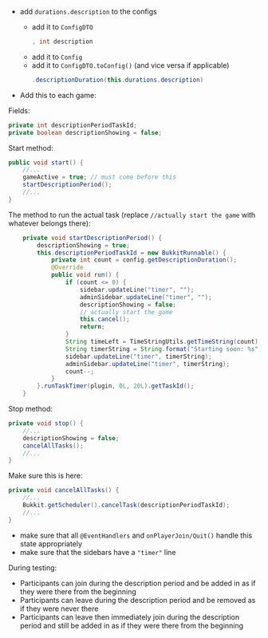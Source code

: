 
- add `durations.description` to the configs
    - add it to `ConfigDTO`
        ```java
        , int description
        ```
    - add it to `Config`
    - add it to `ConfigDTO.toConfig()` (and vice versa if applicable)
        ```java
        .descriptionDuration(this.durations.description)
        ```


- Add this to each game:

Fields:
```java
private int descriptionPeriodTaskId;
private boolean descriptionShowing = false;
```

Start method:
```java
public void start() {
    //...
    gameActive = true; // must come before this
    startDescriptionPeriod();
    //...
}
```

The method to run the actual task (replace `//actually start the game` with whatever belongs there):
```java
    private void startDescriptionPeriod() {
        descriptionShowing = true;
        this.descriptionPeriodTaskId = new BukkitRunnable() {
            private int count = config.getDescriptionDuration();
            @Override
            public void run() {
                if (count <= 0) {
                    sidebar.updateLine("timer", "");
                    adminSidebar.updateLine("timer", "");
                    descriptionShowing = false;
                    // actually start the game
                    this.cancel();
                    return;
                }
                String timeLeft = TimeStringUtils.getTimeString(count);
                String timerString = String.format("Starting soon: %s", timeLeft);
                sidebar.updateLine("timer", timerString);
                adminSidebar.updateLine("timer", timerString);
                count--;
            }
        }.runTaskTimer(plugin, 0L, 20L).getTaskId();
    }
```

Stop method:
```java
private void stop() {
    //...
    descriptionShowing = false;
    cancelAllTasks();
    //...
}
```

Make sure this is here:
```java
private void cancelAllTasks() {
    //...
    Bukkit.getScheduler().cancelTask(descriptionPeriodTaskId);
    //...
}
```


- make sure that all `@EventHandlers` and `onPlayerJoin/Quit()` handle this state appropriately
- make sure that the sidebars have a `"timer"` line

During testing:
- Participants can join during the description period and be added in as if they were there from the beginning
- Participants can leave during the description period and be removed as if they were never there
- Participants can leave then immediately join during the description period and still be added in as if they were there from the beginning

